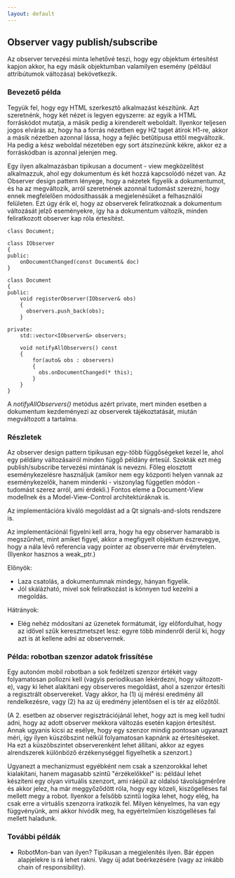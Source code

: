 ```yaml
---
layout: default
---
```


## Observer vagy publish/subscribe

Az observer tervezési minta lehetővé teszi, hogy egy objektum értesítést kapjon akkor, ha egy másik objektumban valamilyen esemény (például attribútumok változása) bekövetkezik.

### Bevezető példa

Tegyük fel, hogy egy HTML szerkesztő alkalmazást készítünk. Azt szeretnénk, hogy két nézet is legyen egyszerre: az egyik a HTML forráskódot mutatja, a másik pedig a kirenderelt weboldalt. Ilyenkor teljesen jogos elvárás az, hogy ha a forrás nézetben egy H2 taget átírok H1-re, akkor a másik nézetben azonnal lássa, hogy a fejléc betűtípusa ettől megváltozik. Ha pedig a kész weboldal nézetében egy sort átszínezünk kékre, akkor ez a forráskódban is azonnal jelenjen meg.

Egy ilyen alkalmazásban tipikusan a document - view megközelítést alkalmazzuk, ahol egy dokumentum és két hozzá kapcsolódó nézet van. Az Observer design pattern lényege, hogy a nézetek figyelik a dokumentumot, és ha az megváltozik, arról szeretnének azonnal tudomást szerezni, hogy ennek megfelelően módosíthassák a megjelenésüket a felhasználói felületen. Ezt úgy érik el, hogy az observerek feliratkoznak a dokumentum változását jelző eseményekre, így ha a dokumentum változik, minden feliratkozott observer kap róla értesítést.

    class Document;

    class IObserver
    {
    public:
        onDocumentChanged(const Document& doc)
    }

    class Document
    {
    public:
        void registerObserver(IObserver& obs)
        {
          observers.push_back(obs);
        }

    private:
        std::vector<IObserver&> observers;

        void notifyAllObservers() const
        {
            for(auto& obs : observers)
            {
              obs.onDocumentChanged(* this);
            }
        }
    }

A *notifyAllObservers()* metódus azért private, mert minden esetben a dokumentum kezdeményezi az observerek tájékoztatását, miután megváltozott a tartalma.

### Részletek

Az observer design pattern tipikusan egy-több függőségeket kezel le, ahol egy példány változásairól minden függő példány értesül. Szokták ezt még publish/subscribe tervezési mintának is nevezni. Főleg elosztott eseménykezelésre használjuk (amikor nem egy központi helyen vannak az eseménykezelők, hanem mindenki - viszonylag független módon - tudomást szerez arról, ami érdekli.) Fontos eleme a Document-View modellnek és a Model-View-Control architektúráknak is.

Az implementációra kiváló megoldást ad a Qt signals-and-slots rendszere is.

Az implementációnál figyelni kell arra, hogy ha egy observer hamarabb is megszűnhet, mint amiket figyel, akkor a megfigyelt objektum észrevegye, hogy a nála lévő referencia vagy pointer az observerre már érvénytelen. (Ilyenkor hasznos a weak_ptr.)

Előnyök:

  * Laza csatolás, a dokumentumnak mindegy, hányan figyelik.
  * Jól skálázható, mivel sok feliratkozást is könnyen tud kezelni a megoldás.

Hátrányok:

  * Elég nehéz módosítani az üzenetek formátumát, így előfordulhat, hogy az idővel szűk keresztmetszet lesz: egyre több mindenről derül ki, hogy azt is át kellene adni az observernek.

### Példa: robotban szenzor adatok frissítése

Egy autonóm mobil robotban a sok fedélzeti szenzor értékét vagy folyamatosan pollozni kell (vagyis periodikusan lekérdezni, hogy változott-e), vagy ki lehet alakítani egy observeres megoldást, ahol a szenzor értesíti a regisztrált observereket. Vagy akkor, ha (1) új mérési eredmény áll rendelkezésre, vagy (2) ha az új eredmény jelentősen el is tér az előzőtől.

(A 2. esetben az observer regisztrációjánál lehet, hogy azt is meg kell tudni adni, hogy az adott observer mekkora változás esetén kapjon értesítést. Annak ugyanis kicsi az esélye, hogy egy szenzor mindig pontosan ugyanazt méri, így ilyen küszöbszint nélkül folyamatosan kapnánk az értesítéseket. Ha ezt a küszöbszintet observerenként lehet állítani, akkor az egyes alrendszerek különböző érzékenységgel figyelhetik a szenzort.)

Ugyanezt a mechanizmust egyébként nem csak a szenzorokkal lehet kialakítani, hanem magasabb szintű "érzékelőkkel" is: például lehet készíteni egy olyan virtuális szenzort, ami ráépül az oldalsó távolságmérőre és akkor jelez, ha már meggyőződött róla, hogy egy közeli, kiszögelléses fal mellett megy a robot. Ilyenkor a felsőbb szintű logika lehet, hogy elég, ha csak erre a virtuális szenzorra iratkozik fel. Milyen kényelmes, ha van egy függvényünk, ami akkor hívódik meg, ha egyértelműen kiszögelléses fal mellett haladunk.

### További példák

  * RobotMon-ban van ilyen? Tipikusan a megjelenítés ilyen. Bár éppen alapjelekre is rá lehet rakni. Vagy új adat beérkezésére (vagy az inkább chain of responsibility).
